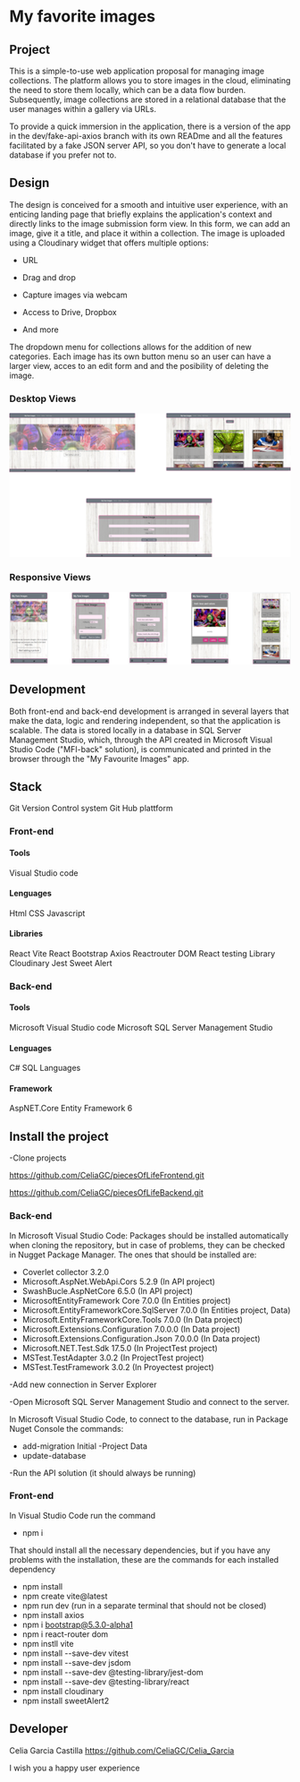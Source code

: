 <h1>My favorite images</h1>

<h2>Project</h2>

This is a simple-to-use web application proposal for managing image collections. The platform allows you to store images in the cloud, eliminating the need to store them locally, which can be a data flow burden. Subsequently, image collections are stored in a relational database that the user manages within a gallery via URLs.

To provide a quick immersion in the application, there is a version of the app in the dev/fake-api-axios branch with its own READme and all the features facilitated by a fake JSON server API, so you don't have to generate a local database if you prefer not to.

<h2>Design</h2>

The design is conceived for a smooth and intuitive user experience, with an enticing landing page that briefly explains the application's context and directly links to the image submission form view. In this form, we can add an image, give it a title, and place it within a collection. The image is uploaded using a Cloudinary widget that offers multiple options:

- URL
  
- Drag and drop
  
- Capture images via webcam
 
- Access to Drive, Dropbox
 
- And more

The dropdown menu for collections allows for the addition of new categories.
Each image has its own button menu so an user can have a larger view, acces to an edit form and and the posibility of deleting the image.

<h3>Desktop Views</h3>
 
![Group%202.png](https://github.com/MyFaveImagesProject/MyFaveImgFront/blob/main/src/assets/images/Group%202.png)

<h3>Responsive Views</h3>

![Group%201.png](https://github.com/MyFaveImagesProject/MyFaveImgFront/blob/main/src/assets/images/Group%201.png)
 

<h2>Development</h2>

Both front-end and back-end development is arranged in several layers that make the data, logic and rendering independent, so that the application is scalable.
The data is stored locally in a database in SQL Server Management Studio, which, through the API created in Microsoft Visual Studio Code ("MFI-back" solution), is communicated and printed in the browser through the "My Favourite Images" app.

<h2>Stack</h2>

Git Version Control system
Git Hub plattform

<h3>Front-end</h3>

<h4>Tools</h4>
Visual Studio code

<h4>Lenguages</h4>
Html
CSS
Javascript

<h4>Libraries</h4>
React Vite
React Bootstrap
Axios
Reactrouter DOM
React testing Library
Cloudinary
Jest
Sweet Alert

<h3>Back-end</h3>

<h4>Tools</h4>
Microsoft Visual Studio code
Microsoft SQL Server Management Studio 

<h4>Lenguages</h4>
C#
SQL Languages

<h4>Framework</h4>
AspNET.Core Entity Framework 6

<h2>Install the project</h2>

-Clone projects

https://github.com/CeliaGC/piecesOfLifeFrontend.git

https://github.com/CeliaGC/piecesOfLifeBackend.git

<h3>Back-end</h3>

In Microsoft Visual Studio Code:
Packages should be installed automatically when cloning the repository, but in case of problems, they can be checked in Nugget Package Manager. The ones that should be installed are:
- Coverlet collector 3.2.0
- Microsoft.AspNet.WebApi.Cors 5.2.9 (In API project)
- SwashBucle.AspNetCore 6.5.0 (In API project)
- MicrosoftEntityFramework Core 7.0.0 (In Entities project)
- Microsoft.EntityFrameworkCore.SqlServer 7.0.0 (In Entities project, Data)
- Microsoft.EntityFrameworkCore.Tools 7.0.0 (In Data project)
- Microsoft.Extensions.Configuration 7.0.0.0 (In Data project)
- Microsoft.Extensions.Configuration.Json 7.0.0.0 (In Data project)
- Microsoft.NET.Test.Sdk 17.5.0 (In ProjectTest project)
- MSTest.TestAdapter 3.0.2 (In ProjectTest project)
- MSTest.TestFramework 3.0.2 (In Proyectest project)
 
-Add new connection in Server Explorer

-Open Microsoft SQL Server Management Studio and connect to the server.

In Microsoft Visual Studio Code, to connect to the database, run in Package Nuget Console the commands:

- add-migration Initial -Project Data
- update-database
 
-Run the API solution (it should always be running)

<h3>Front-end</h3>

In Visual Studio Code run the command
- npm i

That should install all the necessary dependencies, but if you have any problems with the installation, these are the commands for each installed dependency
- npm install
- npm create vite@latest
- npm run dev (run in a separate terminal that should not be closed)
- npm install axios
- npm i bootstrap@5.3.0-alpha1
- npm i react-router dom
- npm instll vite
- npm install --save-dev vitest
- npm install --save-dev jsdom 
- npm install --save-dev @testing-library/jest-dom
- npm install --save-dev @testing-library/react
- npm install cloudinary
- npm install sweetAlert2


<h2>Developer</h2>

Celia Garcia Castilla https://github.com/CeliaGC/Celia_Garcia

I wish you a happy user experience







